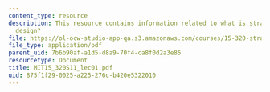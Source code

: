 ```yaml
---
content_type: resource
description: This resource contains information related to what is strategic organizational
  design?
file: https://ol-ocw-studio-app-qa.s3.amazonaws.com/courses/15-320-strategic-organizational-design-spring-2011/875f1f290025a225276cb420e5322010_MIT15_320S11_lec01.pdf
file_type: application/pdf
parent_uid: 7b6b90af-a1d5-d8a9-70f4-ca8f0d2a3e85
resourcetype: Document
title: MIT15_320S11_lec01.pdf
uid: 875f1f29-0025-a225-276c-b420e5322010
---
```

